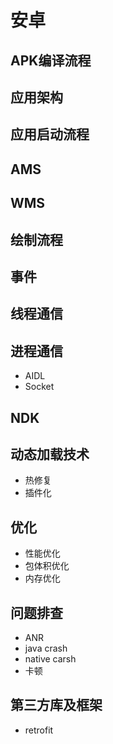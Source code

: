 # 安卓
## APK编译流程

## 应用架构

## 应用启动流程

## AMS

## WMS

## 绘制流程

## 事件

## 线程通信

## 进程通信
* AIDL
* Socket

## NDK

## 动态加载技术
* 热修复
* 插件化

## 优化
* 性能优化
* 包体积优化
* 内存优化

## 问题排查
* ANR
* java crash
* native carsh
* 卡顿

## 第三方库及框架
* retrofit